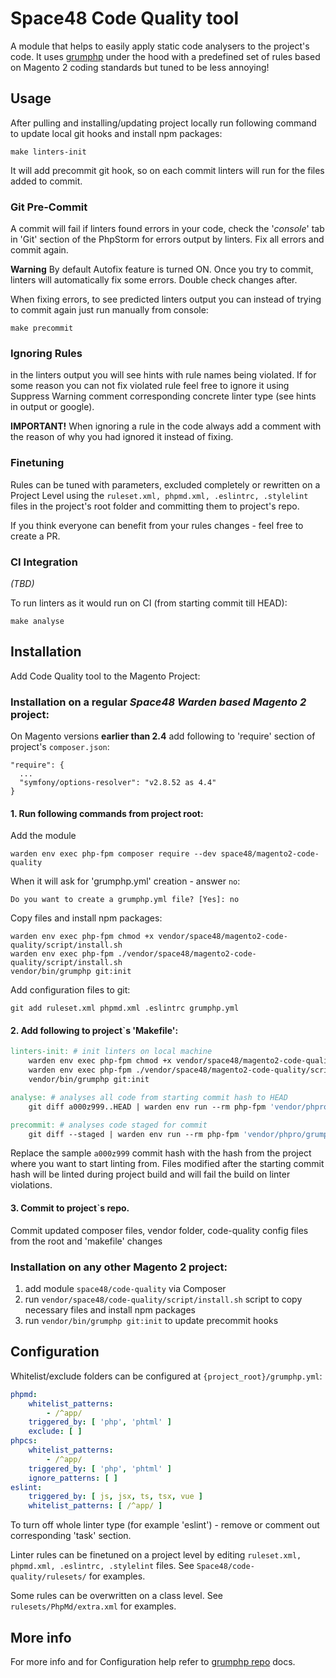 # Space48 Code Quality tool

A module that helps to easily apply static code analysers to the project's code. 
It uses [grumphp](https://github.com/phpro/grumphp) under the hood with a predefined set of rules 
based on Magento 2 coding standards but tuned to be less annoying!

## Usage

After pulling and installing/updating project locally run following command to update local git hooks and install npm packages:  
```shell
make linters-init
```
It will add precommit git hook, so on each commit linters will run for the files added to commit.

### Git Pre-Commit
A commit will fail if linters found errors in your code, check the '_console_' tab in 'Git' section of the PhpStorm 
for errors output by linters. Fix all errors and commit again.

**Warning**
By default Autofix feature is turned ON. Once you try to commit, linters will automatically fix some errors. 
Double check changes after.

When fixing errors, to see predicted linters output you can instead of trying to commit again just run manually from console:
```shell
make precommit
```

### Ignoring Rules
in the linters output you will see hints with rule names being violated. If for some reason you can not fix violated rule
feel free to ignore it using Suppress Warning comment corresponding concrete linter type (see hints in output or google).

**IMPORTANT!**
When ignoring a rule in the code always add a comment with the reason of why you had ignored it instead of fixing.

### Finetuning

Rules can be tuned with parameters, excluded completely or rewritten on a Project Level 
using the `ruleset.xml, phpmd.xml, .eslintrc, .stylelint` files in the project's root folder and committing them to project's repo.

If you think everyone can benefit from your rules changes - feel free to create a PR.

### CI Integration

_(TBD)_

To run linters as it would run on CI (from starting commit till HEAD):
```shell
make analyse
```

## Installation

Add Code Quality tool to the Magento Project:

### Installation on a regular _Space48 Warden based Magento 2_ project:

On Magento versions **earlier than 2.4** add following to 'require' section of project's `composer.json`:
```
"require": {
  ...
  "symfony/options-resolver": "v2.8.52 as 4.4"
}
```

#### 1. Run following commands from project root:
Add the module
```shell
warden env exec php-fpm composer require --dev space48/magento2-code-quality
```

When it will ask for 'grumphp.yml' creation - answer `no`: 
```shell
Do you want to create a grumphp.yml file? [Yes]: no
```

Copy files and install npm packages:
```shell
warden env exec php-fpm chmod +x vendor/space48/magento2-code-quality/script/install.sh
warden env exec php-fpm ./vendor/space48/magento2-code-quality/script/install.sh
vendor/bin/grumphp git:init
```

Add configuration files to git:
```shell
git add ruleset.xml phpmd.xml .eslintrc grumphp.yml
```

#### 2. Add following to project`s 'Makefile':
```makefile
linters-init: # init linters on local machine
	warden env exec php-fpm chmod +x vendor/space48/magento2-code-quality/script/install.sh
	warden env exec php-fpm ./vendor/space48/magento2-code-quality/script/install.sh
	vendor/bin/grumphp git:init

analyse: # analyses all code from starting commit hash to HEAD
	git diff a000z999..HEAD | warden env run --rm php-fpm 'vendor/phpro/grumphp/bin/grumphp' run

precommit: # analyses code staged for commit
	git diff --staged | warden env run --rm php-fpm 'vendor/phpro/grumphp/bin/grumphp' run
```

Replace the sample `a000z999` commit hash with the hash from the project where you want to start linting from.
Files modified after the starting commit hash will be linted during project build and will fail the build on linter violations. 

#### 3. Commit to project`s repo.
Commit updated composer files, vendor folder, code-quality config files from the root and 'makefile' changes 

### Installation on any other Magento 2 project:
1. add module `space48/code-quality` via Composer
2. run `vendor/space48/code-quality/script/install.sh` script to copy necessary files and install npm packages
3. run `vendor/bin/grumphp git:init` to update precommit hooks

## Configuration

Whitelist/exclude folders can be configured at `{project_root}/grumphp.yml`:
```yaml
phpmd:
    whitelist_patterns:
        - /^app/
    triggered_by: [ 'php', 'phtml' ]
    exclude: [ ]
phpcs:
    whitelist_patterns:
        - /^app/
    triggered_by: [ 'php', 'phtml' ]
    ignore_patterns: [ ]
eslint:
    triggered_by: [ js, jsx, ts, tsx, vue ]
    whitelist_patterns: [ /^app/ ]
```
To turn off whole linter type (for example 'eslint') - remove or comment out corresponding 'task' section.

Linter rules can be finetuned on a project level by editing `ruleset.xml, phpmd.xml, .eslintrc, .stylelint` files.
See `Space48/code-quality/rulesets/` for examples.

Some rules can be overwritten on a class level. See `rulesets/PhpMd/extra.xml` for examples. 

## More info
For more info and for Configuration help refer to [grumphp repo](https://github.com/phpro/grumphp) docs.
